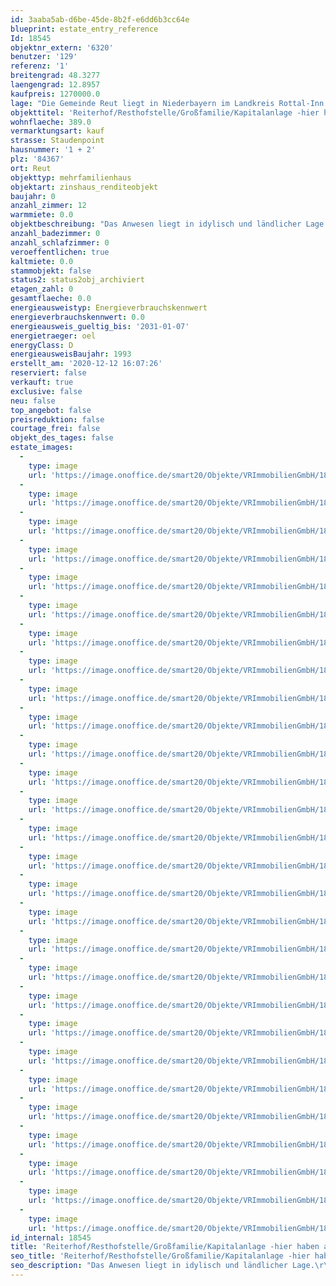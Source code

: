 ```yaml
---
id: 3aaba5ab-d6be-45de-8b2f-e6dd6b3cc64e
blueprint: estate_entry_reference
Id: 18545
objektnr_extern: '6320'
benutzer: '129'
referenz: '1'
breitengrad: 48.3277
laengengrad: 12.8957
kaufpreis: 1270000.0
lage: "Die Gemeinde Reut liegt in Niederbayern im Landkreis Rottal-Inn. Die Entfernungen zur Kreisstadt Eggenfelden beträgt rd. 18 km, Simbach rd. 7 km, Burghausen rd. 16 km und Altötting rd. 20 km. \r\n\r\nDie nächstgelegenen Bahnstationen auf der Strecke München - Simbach sind Simbach (rd. 10 km) und Julbach (rd. 13 km).\r\n\r\nDie Gemeinde ist Mitglied der Verwaltungsgemeinschaft Tann.\r\n\r\nDie Gemeinde verfügt über 108 Ortsteile und es gibt die Gemarkungen Randling, Reut und Taubenbach.\r\n\r\nDie derzeitige Einwohnerzahl beträgt rd. 1.700 Personen.\r\n\r\nWirtschaftlich sind in der Gemeinde produzierenden und verarbeitendes Gewerbe, Bauhauptgewerbe, landwirtschaftliche Betriebe und sonstige Wirtschaftsbereiche vorhanden.\r\n\r\nDas Anwesen liegt in ländlicher Lage und Umgebung in mitten der typischen niederbayerischen Hügellandschaft."
objekttitel: 'Reiterhof/Resthofstelle/Großfamilie/Kapitalanlage -hier haben alle Platz-'
wohnflaeche: 389.0
vermarktungsart: kauf
strasse: Staudenpoint
hausnummer: '1 + 2'
plz: '84367'
ort: Reut
objekttyp: mehrfamilienhaus
objektart: zinshaus_renditeobjekt
baujahr: 0
anzahl_zimmer: 12
warmmiete: 0.0
objektbeschreibung: "Das Anwesen liegt in idylisch und ländlicher Lage.\r\n\r\nEine Nutzung ist in den bereichen Reiterhof/Resthofstelle, Kapitalanlage, Eigennutzung oder entsprechende Mischformen möglich/denkbar. \r\n\r\nAuf dem Grundstück befinden sich 3 Gebäude, Obstgarten, Abwasserteich, Brunnen (Nutzwasser)\r\nund Freifläche. \r\n\r\n\r\n\r\n\r\n\r\n\r\n\r\nDetails: \r\n\r\nA) EFH mit EG, OG, DG, Teil-KG, Garage und Wirtschaftsgebäude EG und OG (Nutzung z.B. Heu-/Strohlager, \r\n    Tenne), BJ 1984\r\n\r\n- Vermietungseinheit EFH + Garage + Garten;  Wfl. EG + OG rd. 133 m², Nfl im KG rd. 54 m², \r\n   vermietet seit 12/2006, derzeitige Kaltmiete 550,00 € mtl.\r\n- Vermietungseinheit Wirtschaftsgebäudeteil; Nfl.  EG rd. 80 m² + OG rd. 99 m², Eigennutzung, Gebäudeteil\r\n  war seit Errichtung des Hauses nicht in Nutzung/Betrieb\r\n- Energiebedarfsausweis gültig bis 17.12.2027, BJ Wärmeerzeuger 1984, Energiebedarf 217,7 kWH/ (m² a), \r\n  Energieklasse G\r\n  \r\nB) 3-Familienhaus (EG, OG, DG und KG) und zwei Einzelgaragen, BJ 1993\r\n\r\n- Vermietungseinheit Wohnung EG (3 Zimmer, Flur, Küche, Speis, WC und Bad) + KG-Raum + Einzelgarage + \r\n  Garten, Wfl. 96 m², vermietet seit 12/1999, derzeitige Kaltmiete 451,00 € mtl.\r\n- Vermietungseinheit Wohnung OG (3 Zimmer, Flur, Küche, Speis, WC, Bad und Balkon) + KG-Raum + \r\n  Einzelgarage + Garten, Wfl. 96 m², frei/unvermietet, derzeitige Marktmiete rd. 650,00 €\r\n- Vermietungseinheit Wohnung DG (2 Zimmer, Flur, Küche, Bad/WC und Balkon) + KG-Raum,\r\n  Wfl. rd. 64 m², vermietet, frei zum 01.02.2022, derzeitige Marktmiete rd. 450,00 € mtl.\r\n- KG Teilfläche wohnwirtschaftlich (2 Zimmer, Flur, Waschen) ausgebaut, Nfl. rd. 35 m²,  Eigennutzung\r\n  KG-Restfläche Keller und Technik, Nfl. rd. 199 m²   \r\n- Energieverbrauchsausweis gültig bis 07.01.2031, BJ Wärmeerzeuger 1991, Energieverbrauch\r\n111,30 kWH/ (m²a), Energieklasse D\r\n\r\nC) Wirtschaftsgebäude (z.B. Stallung, Heu-/Strohlager), BJ 1990\r\n\r\n- Nfl. EG rd. 228 m² + OG rd. 209 m², Eigennutzung, Gebäude war seit Errichtung nicht in Nutzung/Betrieb\r\n\r\nDie vorgenannten Flächen mit der Bezeichnung Eigennutzung werden in Rahmen des Verkaufs frei.\r\n\r\nDie Gebäude wurden in den Errichtungsjahren in sehr hochwertiger und guter Massivbauweise errichtet. Der derzeitige Gebäudezustand ist als sehr gut und sehr gepflegt zu bezeichnen.  \r\n\r\nDie Wasserversorgung erfolgt über die örtliche zentraler Gemeindeversorgung. Zusätzlich ist ein Tiefbrunnen für Nutzwasser vorhanden. Das Abwasser wir über eine Biokläranlage mit  Abwasserteich entsorgt."
anzahl_badezimmer: 0
anzahl_schlafzimmer: 0
veroeffentlichen: true
kaltmiete: 0.0
stammobjekt: false
status2: status2obj_archiviert
etagen_zahl: 0
gesamtflaeche: 0.0
energieausweistyp: Energieverbrauchskennwert
energieverbrauchskennwert: 0.0
energieausweis_gueltig_bis: '2031-01-07'
energietraeger: oel
energyClass: D
energieausweisBaujahr: 1993
erstellt_am: '2020-12-12 16:07:26'
reserviert: false
verkauft: true
exclusive: false
neu: false
top_angebot: false
preisreduktion: false
courtage_frei: false
objekt_des_tages: false
estate_images:
  -
    type: image
    url: 'https://image.onoffice.de/smart20/Objekte/VRImmobilienGmbH/18545/9c88d56a-28cf-4432-8e7a-106f57610a87.jpg'
  -
    type: image
    url: 'https://image.onoffice.de/smart20/Objekte/VRImmobilienGmbH/18545/3307e374-e2e1-4101-884a-fb8a0793c88a.jpg'
  -
    type: image
    url: 'https://image.onoffice.de/smart20/Objekte/VRImmobilienGmbH/18545/f21225be-7b2d-4dd1-9642-729e74fcffb8.jpg'
  -
    type: image
    url: 'https://image.onoffice.de/smart20/Objekte/VRImmobilienGmbH/18545/5d6f460d-2ce2-4d6e-9ad0-56e323d87f52.jpg'
  -
    type: image
    url: 'https://image.onoffice.de/smart20/Objekte/VRImmobilienGmbH/18545/30891c62-0165-4292-804d-ad9ca2d82dfd.jpg'
  -
    type: image
    url: 'https://image.onoffice.de/smart20/Objekte/VRImmobilienGmbH/18545/838fb79f-3ae0-4227-b8d9-f215dac13ab8.jpg'
  -
    type: image
    url: 'https://image.onoffice.de/smart20/Objekte/VRImmobilienGmbH/18545/d72d2522-7b91-4ed3-b255-64db5961a09a.jpg'
  -
    type: image
    url: 'https://image.onoffice.de/smart20/Objekte/VRImmobilienGmbH/18545/7d8357bf-1559-4b5b-aff1-a463ca9934d4.jpg'
  -
    type: image
    url: 'https://image.onoffice.de/smart20/Objekte/VRImmobilienGmbH/18545/6d34e25b-393e-4158-b98e-e01ddff0e795.jpg'
  -
    type: image
    url: 'https://image.onoffice.de/smart20/Objekte/VRImmobilienGmbH/18545/be70bf44-8020-42d4-b4c8-d1d8779a372e.jpg'
  -
    type: image
    url: 'https://image.onoffice.de/smart20/Objekte/VRImmobilienGmbH/18545/5719c7eb-36e1-4e20-aa5b-877e5e626ed2.jpg'
  -
    type: image
    url: 'https://image.onoffice.de/smart20/Objekte/VRImmobilienGmbH/18545/49344c61-d518-4243-b748-7f04755afaeb.jpg'
  -
    type: image
    url: 'https://image.onoffice.de/smart20/Objekte/VRImmobilienGmbH/18545/d688bd81-1ad0-407f-a650-229ad11ad9cf.jpg'
  -
    type: image
    url: 'https://image.onoffice.de/smart20/Objekte/VRImmobilienGmbH/18545/a9dd16eb-5034-4cc3-8dc3-6f0d5a69b341.jpg'
  -
    type: image
    url: 'https://image.onoffice.de/smart20/Objekte/VRImmobilienGmbH/18545/a9b3e5bc-f4fa-4552-88be-3093bbe90599.jpg'
  -
    type: image
    url: 'https://image.onoffice.de/smart20/Objekte/VRImmobilienGmbH/18545/3763ab70-a9c6-4e9d-b827-2189cd0311dc.jpg'
  -
    type: image
    url: 'https://image.onoffice.de/smart20/Objekte/VRImmobilienGmbH/18545/bd3a630f-e1ab-499d-a0af-5a3ad08b6736.jpg'
  -
    type: image
    url: 'https://image.onoffice.de/smart20/Objekte/VRImmobilienGmbH/18545/a3128015-c39d-48c0-808a-6a7439701f71.jpg'
  -
    type: image
    url: 'https://image.onoffice.de/smart20/Objekte/VRImmobilienGmbH/18545/0648891f-ee83-41db-8963-f18ca5946494.jpg'
  -
    type: image
    url: 'https://image.onoffice.de/smart20/Objekte/VRImmobilienGmbH/18545/3258c93f-de6c-430d-87bf-1a0562f3f491.jpg'
  -
    type: image
    url: 'https://image.onoffice.de/smart20/Objekte/VRImmobilienGmbH/18545/811f435b-1dcd-438e-a352-a8daea2318e1.jpg'
  -
    type: image
    url: 'https://image.onoffice.de/smart20/Objekte/VRImmobilienGmbH/18545/580fbdc4-c4db-47fa-9716-d212ac91fef7.jpg'
  -
    type: image
    url: 'https://image.onoffice.de/smart20/Objekte/VRImmobilienGmbH/18545/5a193337-191f-41e0-b8f1-58c618fc4cb8.jpg'
  -
    type: image
    url: 'https://image.onoffice.de/smart20/Objekte/VRImmobilienGmbH/18545/c2e827b7-592f-4b76-9276-0a4c2cb12928.jpg'
  -
    type: image
    url: 'https://image.onoffice.de/smart20/Objekte/VRImmobilienGmbH/18545/7545e667-d2df-4d5e-9fe4-c7c3c7cd5fca.jpg'
  -
    type: image
    url: 'https://image.onoffice.de/smart20/Objekte/VRImmobilienGmbH/18545/46eb7b53-0c57-46ed-9f4d-f9c2b9785deb.jpg'
  -
    type: image
    url: 'https://image.onoffice.de/smart20/Objekte/VRImmobilienGmbH/18545/8f8568f1-8301-4c9a-8fd1-488e9380e173.jpg'
  -
    type: image
    url: 'https://image.onoffice.de/smart20/Objekte/VRImmobilienGmbH/18545/b411c1f2-29bb-4a34-a5c5-fececdfdb4d1.jpg'
id_internal: 18545
title: 'Reiterhof/Resthofstelle/Großfamilie/Kapitalanlage -hier haben alle Platz-'
seo_title: 'Reiterhof/Resthofstelle/Großfamilie/Kapitalanlage -hier haben alle Platz-'
seo_description: "Das Anwesen liegt in idylisch und ländlicher Lage.\r\n\r\nEine Nutzung ist in den bereichen Reiterhof/Resthofstelle, Kapitalanlage, Eigennutzung oder entsprechende"
---
```

